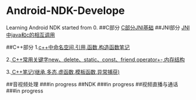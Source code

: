# Android-NDK-Develope
Learning Android NDK started from 0. 
##C部分 
 [C部分JNI基础](https://github.com/ccj659/Android-NDK-Develope/blob/master/C/%E6%8C%87%E9%92%88%E7%9B%B8%E5%85%B3.md)
##JNI部分
[JNI中java和c的相互调用](https://github.com/ccj659/Android-NDK-Develope/blob/master/JNI/JNI.md)

##C++部分
1.[c++中命名空间,引用,函数,构造函数笔记](https://github.com/ccj659/Android-NDK-Develope/blob/master/CPP/Cpp.md)

2.[ C++常用关键字new、delete、static、const、friend,operator+-,内存结构](https://github.com/ccj659/Android-NDK-Develope/blob/master/CPP/cpp1.md)

3.[ C++笔记(继承,多态,虚函数,模板函数,异常捕获)](https://github.com/ccj659/Android-NDK-Develope/blob/master/CPP/cpp2.md)

##音视频处理
###in progress
##NDK
###in progress
##视频直播与通话
###in progress
